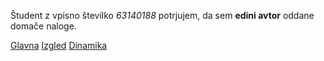 Študent z vpisno številko _63140188_ potrjujem, da sem __edini avtor__ oddane domače naloge.

[Glavna](https://rawgit.com/tpecar/stroboskop/master/stroboskop.html)
[Izgled](https://rawgit.com/tpecar/stroboskop/izgled/stroboskop.html)
[Dinamika](https://rawgit.com/tpecar/stroboskop/dinamika/stroboskop.html)
